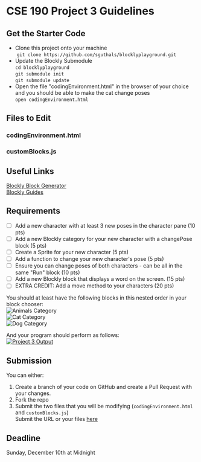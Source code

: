# CSE 190 Project 3 Guidelines
## Get the Starter Code  
- Clone this project onto your machine  
  `git clone https://github.com/sguthals/blocklyplayground.git`
- Update the Blockly Submodule  
  `cd blocklyplayground`  
  `git submodule init`  
  `git submodule update`  
- Open the file "codingEnvironment.html" in the browser of your choice and you should be able to make the cat change poses  
  `open codingEnvironment.html`

## Files to Edit
### codingEnvironment.html

### customBlocks.js

## Useful Links
[Blockly Block Generator](https://blockly-demo.appspot.com/static/demos/blockfactory/index.html)  
[Blockly Guides](https://developers.google.com/blockly/guides/overview)

## Requirements
- [ ] Add a new character with at least 3 new poses in the character pane (10 pts)
- [ ] Add a new Blockly category for your new character with a changePose block (5 pts)
- [ ] Create a Sprite for your new character (5 pts)
- [ ] Add a function to change your new character's pose (5 pts)
- [ ] Ensure you can change poses of both characters - can be all in the same "Run" block (10 pts)
- [ ] Add a new Blockly block that displays a word on the screen. (15 pts)
- [ ] EXTRA CREDIT: Add a move method to your characters (20 pts)

You should at least have the following blocks in this nested order in your block chooser:  
![Animals Category](https://github.com/sguthals/blocklyplayground/blob/master/Screen%20Shot%202017-11-30%20at%207.20.27%20AM.png?raw=true)  
![Cat Category](https://github.com/sguthals/blocklyplayground/blob/master/Screen%20Shot%202017-11-30%20at%207.20.31%20AM.png?raw=true)  
![Dog Category](https://github.com/sguthals/blocklyplayground/blob/master/Screen%20Shot%202017-11-30%20at%207.20.36%20AM.png?raw=true)  

And your program should perform as follows:  
[![Project 3 Output](http://img.youtube.com/vi/mKgeLiYYOmc/0.jpg)](http://www.youtube.com/watch?v=mKgeLiYYOmc "Project 3 Output")

## Submission
You can either:
1. Create a branch of your code on GitHub and create a Pull Request with your changes.
2. Fork the repo
3. Submit the two files that you will be modifying (`codingEnvironment.html` and `customBlocks.js`)  
Submit the URL or your files [here](https://docs.google.com/forms/d/e/1FAIpQLScC7-JDMhrbNFfZwVizocxHhDeCvA1dMr6Q4gdUho4uQFoQvQ/viewform)

## Deadline
Sunday, December 10th at Midnight
